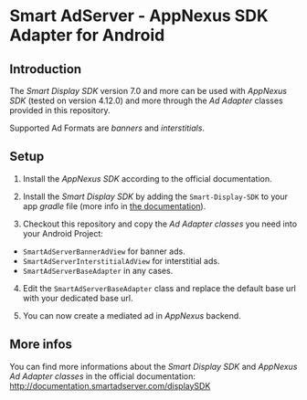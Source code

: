 Smart AdServer - AppNexus SDK Adapter for Android
=================================================

Introduction
------------
The _Smart Display SDK_ version 7.0 and more can be used with _AppNexus SDK_ (tested on version 4.12.0) and more through the _Ad Adapter_ classes provided in this repository.

Supported Ad Formats are _banners_ and _interstitials_.

Setup
-----
1) Install the _AppNexus SDK_ according to the official documentation.

2) Install the _Smart Display SDK_ by adding the ```Smart-Display-SDK``` to your app _gradle_ file (more info in [the documentation](http://documentation.smartadserver.com/displaySDK/android/gettingstarted.html)).

3) Checkout this repository and copy the _Ad Adapter classes_ you need into your Android Project:

* ```SmartAdServerBannerAdView``` for banner ads.
* ```SmartAdServerInterstitialAdView``` for interstitial ads.
* ```SmartAdServerBaseAdapter``` in any cases.

4) Edit the ```SmartAdServerBaseAdapter``` class and replace the default base url with your dedicated base url.

5) You can now create a mediated ad in _AppNexus_ backend.

More infos
----------
You can find more informations about the _Smart Display SDK_ and _AppNexus Ad Adapter classes_ in the official documentation: http://documentation.smartadserver.com/displaySDK
